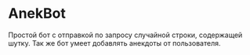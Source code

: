 # AnekBot
Простой бот с отправкой по запросу случайной строки, содержащей шутку. Так же бот умеет добавлять анекдоты от пользователя.
